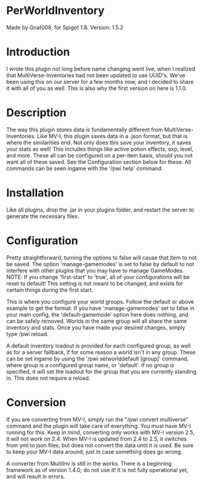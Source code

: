 PerWorldInventory
=================
Made by Gnat008, for Spigot 1.8.
Version: 1.5.2

Introduction
=================
I wrote this plugin not long before name changing went live, when I realized that MultiVerse-Inventories had not been updated to use UUID's. We've been using this on our server for a few months now, and I decided to share it with all of you as well. This is also why the first version on here is 1.1.0.

Description
=================
The way this plugin stores data is fundamentally different from MultiVerse-Inventories. Like MV-I, this plugin saves data in a .json format, but that is where the similarities end. Not only does this save your inventory, it saves your stats as well! This includes things like active potion effects, exp, level, and more. These all can be configured on a per-item basis, should you not want all of these saved. See the Configuration section below for these. All commands can be seen ingame with the '/pwi help' command.

Installation
=================
Like all plugins, drop the .jar in your plugins folder, and restart the server to generate the necessary files.

Configuration
=================
Pretty straightforward, turning the options to false will cause that item to not be saved. The option 'manage-gamemodes' is set to false by default to not interfere with other plugins that you may have to manage GameModes.
NOTE: If you change 'first-start' to 'true', all of your configurations will be reset to default! This setting is not meant to be changed, and exists for certain things during the first start.


This is where you configure your world groups. Follow the default or above example to get the format. If you have 'manage-gamemodes' set to false in your main config, the 'default-gamemode' option here does nothing, and can be safely removed. Worlds in the same group will all share the same inventory and stats.
Once you have made your desired changes, simply type /pwi reload.

A default inventory loadout is provided for each configured group, as well as for a server fallback, if for some reason a world isn't in any group. These can be set ingame by using the '/pwi setworlddefault [group]' command, where group is a configured group name, or 'default'. If no group is specified, it will set the loadout for the group that you are currently standing in. This does not require a reload.

Conversion
=================
If you are converting from MV-I, simply run the "/pwi convert multiverse" command and the plugin will take care of everything. You must have MV-I running for this. Keep in mind, converting only works with MV-I version 2.5, it will not work on 2.4. When MV-I is updated from 2.4 to 2.5, it switches from yml to json files, but does not convert the data until it is used. Be sure to keep your MV-I data around, just in case something does go wrong.

 A converter from MultiInv is still in the works. There is a beginning framework as of version 1.4.0; do not use it! It is not fully operational yet, and will result in errors.
